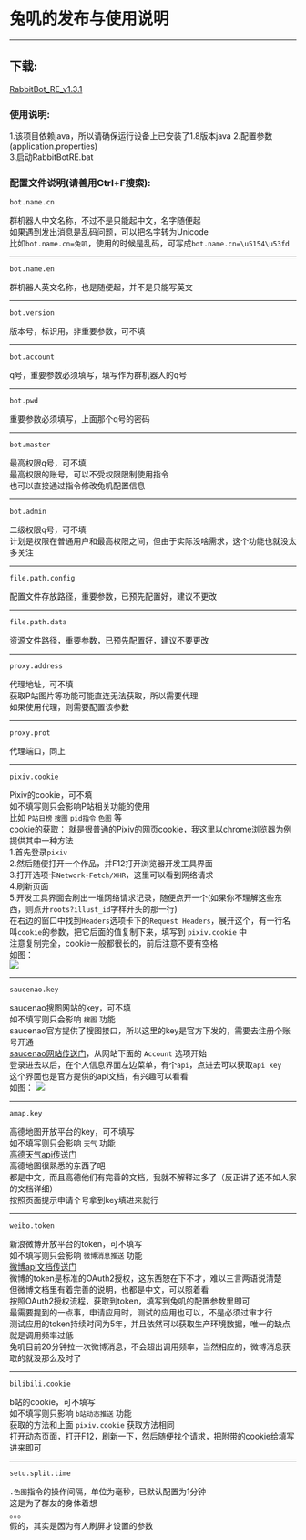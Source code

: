 # 兔叽的发布与使用说明
-----
## 下载:
[RabbitBot_RE_v1.3.1](https://github.com/MikuNyanya/RabbitBot_RE/releases/tag/v1.3.1)
<br/>

### 使用说明:
1.该项目依赖java，所以请确保运行设备上已安装了1.8版本java
2.配置参数(application.properties)      
3.启动RabbitBotRE.bat        


### 配置文件说明(请善用Ctrl+F搜索):
    bot.name.cn
群机器人中文名称，不过不是只能起中文，名字随便起        
如果遇到发出消息是乱码问题，可以把名字转为Unicode        
比如`bot.name.cn=兔叽`，使用的时候是乱码，可写成`bot.name.cn=\u5154\u53fd`       

-----
    bot.name.en
群机器人英文名称，也是随便起，并不是只能写英文     

-----
    bot.version
版本号，标识用，非重要参数，可不填       

-----
    bot.account
q号，重要参数必须填写，填写作为群机器人的q号     

-----
    bot.pwd
重要参数必须填写，上面那个q号的密码      

-----
    bot.master
最高权限q号，可不填      
最高权限的账号，可以不受权限限制使用指令        
也可以直接通过指令修改兔叽配置信息       

-----
    bot.admin       
二级权限q号，可不填      
计划是权限在普通用户和最高权限之间，但由于实际没啥需求，这个功能也就没太多关注

-----
    file.path.config
配置文件存放路径，重要参数，已预先配置好，建议不更改     

-----
    file.path.data
资源文件路径，重要参数，已预先配置好，建议不要更改

-----
    proxy.address
代理地址，可不填        
获取P站图片等功能可能直连无法获取，所以需要代理    
如果使用代理，则需要配置该参数     

-----
    proxy.prot
代理端口，同上

-----
    pixiv.cookie
Pixiv的cookie，可不填        
如不填写则只会影响P站相关功能的使用     
比如 `P站日榜` `搜图` `pid指令` `色图` 等       
cookie的获取：
就是很普通的Pixiv的网页cookie，我这里以chrome浏览器为例提供其中一种方法     
1.首先登录`pixiv`       
2.然后随便打开一个作品，并F12打开浏览器开发工具界面      
3.打开选项卡`Network-Fetch/XHR`，这里可以看到网络请求        
4.刷新页面      
5.开发工具界面会刷出一堆网络请求记录，随便点开一个(如果你不理解这些东西，则点开`roots?illust_id`字样开头的那一行)       
在右边的窗口中找到`Headers`选项卡下的`Request Headers`，展开这个，有一行名叫`cookie`的参数，把它后面的值复制下来，填写到 `pixiv.cookie` 中        
注意复制完全，cookie一般都很长的，前后注意不要有空格       
如图：     
![ ](https://github.com/MikuNyanya/RabbitBot_RE/blob/master/data/images/help/pixiv_cookie.png)

-----
    saucenao.key
saucenao搜图网站的key，可不填        
如不填写则只会影响 `搜图` 功能       
saucenao官方提供了搜图接口，所以这里的key是官方下发的，需要去注册个账号开通     
[saucenao网站传送门](https://saucenao.com/)，从网站下面的 `Account` 选项开始        
登录进去以后，在个人信息界面左边菜单，有个`api`，点进去可以获取`api key`     
这个界面也是官方提供的api文档，有兴趣可以看看    
如图：
![ ](https://github.com/MikuNyanya/RabbitBot_RE/blob/master/data/images/help/saucenao_key.png)

-----
    amap.key
高德地图开放平台的key，可不填写       
如不填写则只会影响 `天气` 功能       
[高德天气api传送门](https://lbs.amap.com/api/webservice/guide/api/weatherinfo)     
高德地图很熟悉的东西了吧        
都是中文，而且高德他们有完善的文档，我就不解释过多了（反正讲了还不如人家的文档详细）      
按照页面提示申请个号拿到key填进来就行

-----
    weibo.token
新浪微博开放平台的token，可不填写     
如不填写则只会影响 `微博消息推送` 功能       
[微博api文档传送门](https://open.weibo.com/wiki/%E5%BE%AE%E5%8D%9AAPI)     
微博的token是标准的OAuth2授权，这东西恕在下不才，难以三言两语说清楚     
但微博文档里有着完善的说明，也都是中文，可以照着看           
按照OAuth2授权流程，获取到token，填写到兔叽的配置参数里即可     
最需要提到的一点事，申请应用时，测试的应用也可以，不是必须过审才行       
测试应用的token持续时间为5年，并且依然可以获取生产环境数据，唯一的缺点就是调用频率过低      
兔叽目前20分钟拉一次微博消息，不会超出调用频率，当然相应的，微博消息获取的就没那么及时了       

-----
    bilibili.cookie     
b站的cookie，可不填写      
如不填写则只影响 `b站动态推送` 功能        
获取的方法和上面 `pixiv.cookie` 获取方法相同      
打开动态页面，打开F12，刷新一下，然后随便找个请求，把附带的cookie给填写进来即可


-----
    setu.split.time
`.色图`指令的操作间隔，单位为毫秒，已默认配置为1分钟        
这是为了群友的身体着想     
。。。     
假的，其实是因为有人刷屏才设置的参数
